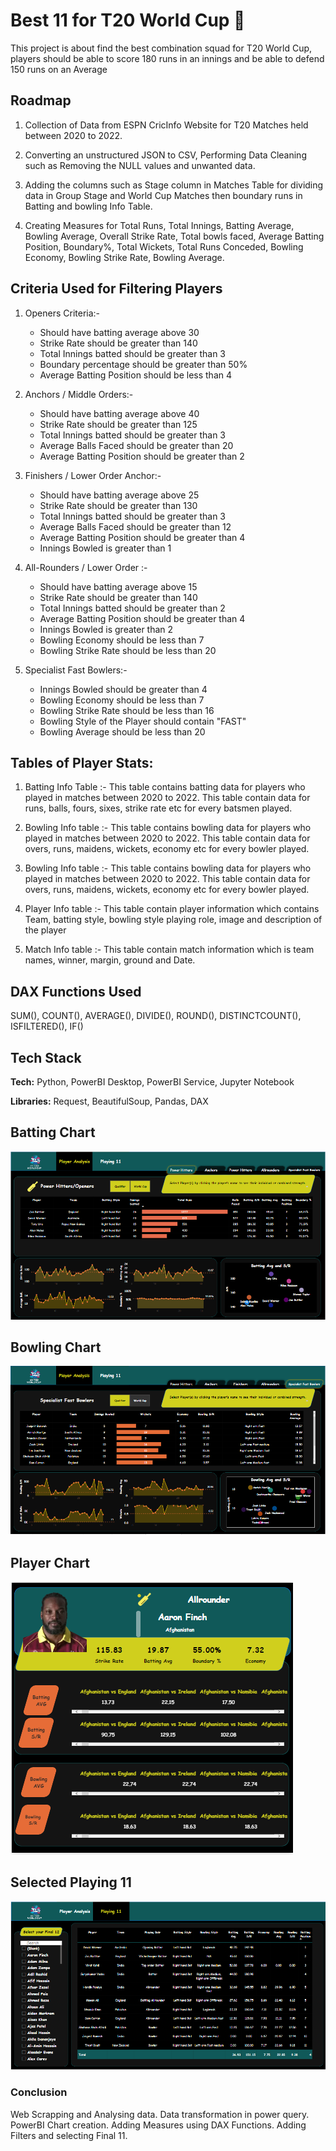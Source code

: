 # Best 11 for T20 World Cup 🏏 
This project is about find the best combination squad for T20 World Cup, players should be able to score 180 runs in an innings and be able to defend 150 runs on an Average

## Roadmap

1. Collection of Data from ESPN CricInfo Website for T20 Matches held between 2020 to 2022.

2. Converting an unstructured JSON to CSV, Performing Data Cleaning such as Removing the NULL values and unwanted data. 

3. Adding the columns such as Stage column in Matches Table for dividing data in Group Stage
and World Cup Matches then boundary runs in Batting and bowling Info Table.

4. Creating Measures for Total Runs, Total Innings, Batting Average, Bowling Average, 
Overall Strike Rate, Total bowls faced, Average Batting Position, Boundary%, Total Wickets,
Total Runs Conceded, Bowling Economy, Bowling Strike Rate, Bowling Average.


## Criteria Used for Filtering Players

1. Openers Criteria:-
   - Should have batting average above 30
   - Strike Rate should be greater than 140
   - Total Innings batted should be greater than 3
   - Boundary percentage should be greater than 50%
   - Average Batting Position should be less than 4

2. Anchors / Middle Orders:-
   - Should have batting average above 40
   - Strike Rate should be greater than 125
   - Total Innings batted should be greater than 3
   - Average Balls Faced should be greater than 20
   - Average Batting Position should be greater than 2

3. Finishers / Lower Order Anchor:-
   - Should have batting average above 25
   - Strike Rate should be greater than 130
   - Total Innings batted should be greater than 3
   - Average Balls Faced should be greater than 12
   - Average Batting Position should be greater than 4
   - Innings Bowled is greater than 1

5. All-Rounders / Lower Order :- 
   - Should have batting average above 15
   - Strike Rate should be greater than 140
   - Total Innings batted should be greater than 2
   - Average Batting Position should be greater than 4
   - Innings Bowled is greater than 2
   - Bowling Economy should be less than 7
   - Bowling Strike Rate should be less than 20

6. Specialist Fast Bowlers:-
   - Innings Bowled should be greater than 4
   - Bowling Economy should be less than 7
   - Bowling Strike Rate should be less than 16
   - Bowling Style of the Player should contain "FAST"
   - Bowling Average should be less than 20









## Tables of Player Stats:

1. Batting Info Table :-
    This table contains batting data for players who played in matches between 
    2020 to 2022. This table contain data for runs, balls, fours, sixes, strike rate
    etc for every batsmen played.

2. Bowling Info table :-
    This table contains bowling data for players who played in matches between 
    2020 to 2022. This table contain data for overs, runs, maidens, wickets, economy etc
    for every bowler played.

3. Bowling Info table :-
    This table contains bowling data for players who played in matches between 
    2020 to 2022. This table contain data for overs, runs, maidens, wickets, economy etc
    for every bowler played.

4. Player Info table :-
    This table contain player information which contains Team, batting style, bowling style
    playing role, image and description of the player

5. Match Info table :- 
    This table contain match information which is team names, winner, margin, ground and
    Date.



## DAX Functions Used

SUM(), COUNT(), AVERAGE(), DIVIDE(), ROUND(), DISTINCTCOUNT(), ISFILTERED(), IF()




## Tech Stack

**Tech:** Python, PowerBI Desktop, PowerBI Service, 
          Jupyter Notebook

**Libraries:** Request, BeautifulSoup, Pandas, DAX


## Batting Chart

![App Screenshot](https://github.com/Darshbhi99/T20-World-Cup-Playing-11/blob/main/Images/Openers.png?raw=true)


## Bowling Chart

![App Screenshot](https://github.com/Darshbhi99/T20-World-Cup-Playing-11/blob/main/Images/bowlers.png?raw=true)

## Player Chart

![App Screenshot](https://github.com/Darshbhi99/T20-World-Cup-Playing-11/blob/main/Images/playerinfo.png?raw=true)

## Selected Playing 11

![App Screenshot](https://github.com/Darshbhi99/T20-World-Cup-Playing-11/blob/main/Images/playing11.png?raw=true)


### Conclusion
Web Scrapping and Analysing data. Data transformation in power query.
PowerBI Chart creation. Adding Measures using DAX Functions. Adding Filters
and selecting Final 11.

